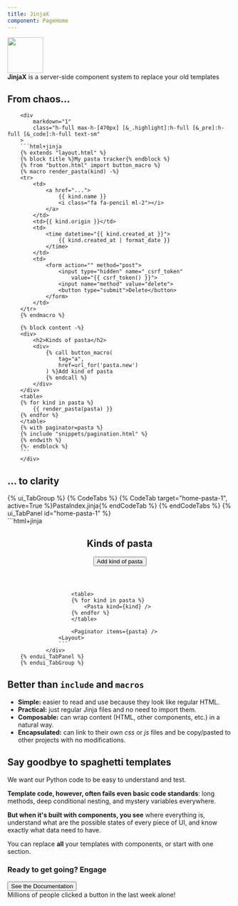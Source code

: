 ```yaml
---
title: JinjaX
component: PageHome
---
```

<section class="p-7 max-w-3xl mx-auto text-[3rem] leading-tight flex flex-start">
  <img src="/static/img/logo.svg" width="80" height="80" class="h-20 w-20 inline-block">
  <div class="pl-4"><b>JinjaX</b> is a server-side component system to replace your old templates</div>
</section>

<section class="p-7 max-w-5xl mx-auto mb-10 md:flex md:items-stretch">
  <div class="md:w-1/2 pr-2">
    <h2 class="text-2xl bold mb-5 text-center">
      From <span class="inline-block font-['Comic_Sans_MS'] -rotate-3 tracking-tighter pr-1">chaos</span>...
    </h2>

		<div
			markdown="1"
			class="h-full max-h-[470px] [&_.highlight]:h-full [&_pre]:h-full [&_code]:h-full text-sm"
		>
		```html+jinja
		{% extends "layout.html" %}
		{% block title %}My pasta tracker{% endblock %}
		{% from "button.html" import button_macro %}
		{% macro render_pasta(kind) -%}
		<tr>
			<td>
				<a href="...">
					{{ kind.name }}
					<i class="fa fa-pencil ml-2"></i>
				</a>
			</td>
			<td>{{ kind.origin }}</td>
			<td>
				<time datetime="{{ kind.created_at }}">
					{{ kind.created_at | format_date }}
				</time>
			</td>
			<td>
				<form action="" method="post">
					<input type="hidden" name="_csrf_token"
						value="{{ csrf_token() }}">
					<input name="method" value="delete">
					<button type="submit">Delete</button>
				</form>
			</td>
		</tr>
		{% endmacro %}

		{% block content -%}
		<div>
			<h2>Kinds of pasta</h2>
			<div>
				{% call button_macro(
					tag="a",
					href=url_for('pasta.new')
				) %}Add kind of pasta
				{% endcall %}
			</div>
		</div>
		<table>
		{% for kind in pasta %}
			{{ render_pasta(pasta) }}
		{% endfor %}
		</table>
		{% with paginator=pasta %}
		{% include "snippets/pagination.html" %}
		{% endwith %}
		{%- endblock %}
		```
		</div>
  </div>

  <div class="md:w-1/2 pl-2">
    <h2 class="text-2xl bold mb-5 text-center">
      ... to <span class="font-light [text-shadow:rgba(56,189,248,0.5)_1px_0_1px]">clarity</span>
    </h2>
     {% ui_TabGroup %}
			{% CodeTabs %}
      	{% CodeTab target="home-pasta-1", active=True %}PastaIndex.jinja{% endCodeTab %}
			{% endCodeTabs %}
      {% ui_TabPanel id="home-pasta-1" %}
				<div
					markdown="1"
					class="h-full max-h-[470px] [&_.highlight]:h-full [&_pre]:h-full [&_code]:h-full text-sm mt-0"
				>
					```html+jinja
					<Layout title="My pasta tracker">
						<header>
							<h2>Kinds of pasta</h2>
							<div>
								<Button tag="a" href={url_for('pasta.new')}>
									Add kind of pasta
								</Button>
							</div>
						</header>

						<table>
						{% for kind in pasta %}
							<Pasta kind={kind} />
						{% endfor %}
						</table>

						<Paginator items={pasta} />
					<Layout>
					```
				</div>
    	{% endui_TabPanel %}
		{% endui_TabGroup %}
  </div>
</section>

<section class="p-7 max-w-4xl mx-auto mb-10">
  <h2 class="text-4xl font-extrabold mb-5 text-center">
    Better than <code>include</code> and <code>macros</code>
  </h2>
  <ul class="list-disc [&_li]:py-1 [&_b]:bold [&_b]:text-[1.4rem]">
    <li><b>Simple:</b>
      easier to read and use because they look like regular HTML.
    <li>
      <b>Practical:</b>
      just regular Jinja files and no need to import them.
    <li>
      <b>Composable:</b>
      can wrap content (HTML, other components, etc.) in a natural way.
    <li>
      <b>Encapsulated:</b>
      can link to their own <i>css</i> or <i>js</i> files and be copy/pasted to other projects with no modifications.
  </ul>
</section>

<section class="p-7 max-w-4xl mx-auto mb-10">
  <h2 class="text-4xl font-extrabold mb-5 text-center">Say goodbye to spaghetti templates</h2>
  <div>
    <p class="mb-4">
      We want our Python code to be easy to understand and test.
    </p>
    <p class="mb-4">
      <b>Template code, however, often fails even basic code standards</b>: long methods, deep conditional nesting, and mystery variables everywhere.
    </p>
    <p class="mb-4">
      <b>But when it's built with components, you see</b> where everything is, understand what are the possible states of every piece of UI, and know exactly what data need to have.
    </p>
    <p class="mb-4">
      You can replace <b>all</b> your templates with components, or start with one section.
    </p>
  </div>
</section>

<section class="bg-zinc-200 dark:bg-zinc-900 py-10">
  <div class="p-7 max-w-4xl mx-auto text-center mb-10">
    <h3 class="text-4xl font-extrabold mb-5 text-center">
      Ready to get going? Engage
    </h3>
    <Button tag="a" href="/guide/" class="bl4ck bold mb-5 text-center mx-auto">See the Documentation</Button>
    <div class="text-xs">Millions of people clicked a button in the last week alone!</div>
  </div>
</section>
